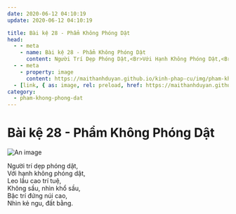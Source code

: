 ```yaml
---
date: 2020-06-12 04:10:19
update: 2020-06-12 04:10:19

title: Bài kệ 28 - Phẩm Không Phóng Dật
head:
  - - meta
    - name: Bài kệ 28 - Phẩm Không Phóng Dật
      content: Người Trí Dẹp Phóng Dật,<Br>Với Hạnh Không Phóng Dật,<Br>Leo Lầu Cao Trí Tuệ,<Br>Không Sầu, Nhìn Khổ Sầu,<Br>Bậc Trí Đứng Núi Cao,<Br>Nhìn Kẻ Ngu, Đất Bằng.<Br>
  - - meta
    - property: image
      content: https://maithanhduyan.github.io/kinh-phap-cu/img/pham-khong-phong-dat/pham-khong-phong-dat-028.jpg
  - [link, { as: image, rel: preload, href: https://maithanhduyan.github.io/kinh-phap-cu/img/pham-khong-phong-dat/pham-khong-phong-dat-028.jpg }]
category:
  - pham-khong-phong-dat
---
```


# Bài kệ 28 - Phẩm Không Phóng Dật

![An image](/img/pham-khong-phong-dat/pham-khong-phong-dat-028.jpg)

Người trí dẹp phóng dật,<br>Với hạnh không phóng dật,<br>Leo lầu cao trí tuệ,<br>Không sầu, nhìn khổ sầu,<br>Bậc trí đứng núi cao,<br>Nhìn kẻ ngu, đất bằng.<br>
